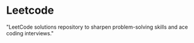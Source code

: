 # Leetcode
"LeetCode solutions repository to sharpen problem-solving skills and ace coding interviews."
